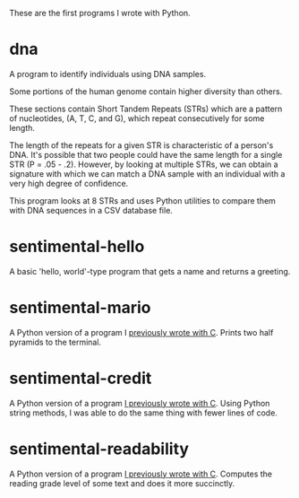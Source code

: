 These are the first programs I wrote with Python. 
# dna
A program to identify individuals using DNA samples.

Some portions of the human genome contain higher diversity than others.

These sections contain Short Tandem Repeats (STRs) which are a pattern
of nucleotides, (A, T, C, and G), which repeat consecutively for some length.

The length of the repeats for a given STR is characteristic of a person's DNA.
It's possible that two people could have the same length for a single STR (P = .05 - .2). However, by
looking at multiple STRs, we can obtain a signature with which we can match a
DNA sample with an individual with a very high degree of confidence.

This program looks at 8 STRs and uses Python utilities to compare them with DNA sequences in a CSV database file.

# sentimental-hello
A basic 'hello, world'-type program that gets a name and returns a greeting.
# sentimental-mario
A Python version of a program I [previously wrote with C](https://github.com/ash-cache/cs50/tree/master/1%20-%20C#marioc). Prints two half pyramids to the terminal.
# sentimental-credit
A Python version of a program [I previously wrote with C](https://github.com/ash-cache/cs50/tree/master/1%20-%20C#creditc). Using Python string methods, I was able to do the same thing with fewer lines of code.
# sentimental-readability
A Python version of a program [I previously wrote with C]([https://github.com/akcode2/cs50/blob/master/2%20-%20Arrays/README.md#readability](https://github.com/ash-cache/cs50/tree/master/2%20-%20Arrays#reading-level)). Computes the reading grade level of some text and does it more succinctly.
